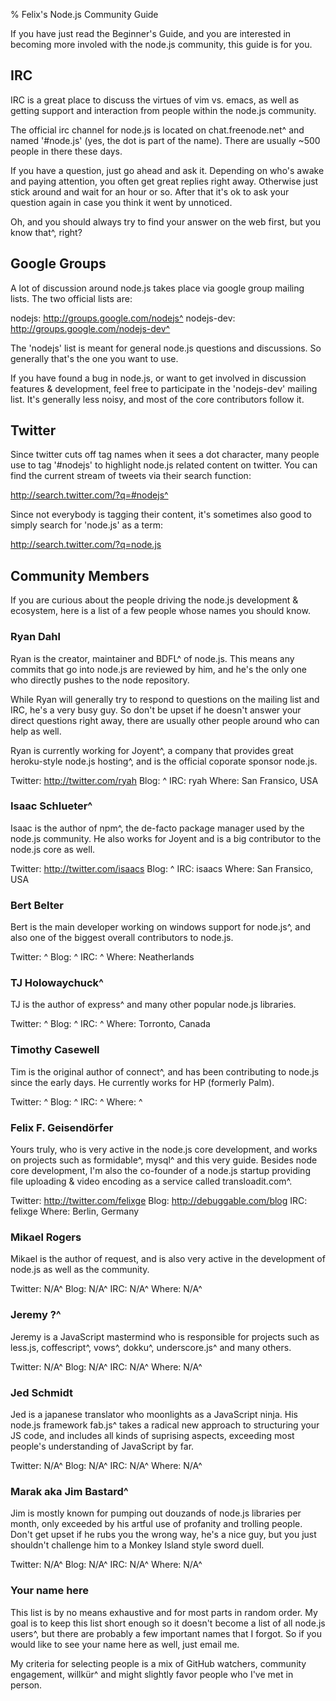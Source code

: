 % Felix's Node.js Community Guide

If you have just read the Beginner's Guide, and you are interested in becoming more involed with the node.js community, this guide is for you.

## IRC

IRC is a great place to discuss the virtues of vim vs. emacs, as well as getting support and interaction from people within the node.js community.

The official irc channel for node.js is located on chat.freenode.net^ and named '#node.js' (yes, the dot is part of the name). There are usually ~500 people in there these days.

If you have a question, just go ahead and ask it. Depending on who's awake and paying attention, you often get great replies right away. Otherwise just stick around and wait for an hour or so. After that it's ok to ask your question again in case you think it went by unnoticed.

Oh, and you should always try to find your answer on the web first, but you know that^, right?

## Google Groups

A lot of discussion around node.js takes place via google group mailing lists. The two official lists are:

nodejs: http://groups.google.com/nodejs^
nodejs-dev: http://groups.google.com/nodejs-dev^

The 'nodejs' list is meant for general node.js questions and discussions. So generally that's the one you want to use.

If you have found a bug in node.js, or want to get involved in discussion features & development, feel free to participate in the 'nodejs-dev' mailing list. It's generally less noisy, and most of the core contributors follow it.

## Twitter

Since twitter cuts off tag names when it sees a dot character, many people use to tag '#nodejs' to highlight node.js related content on twitter. You can find the current stream of tweets via their search function:

http://search.twitter.com/?q=#nodejs^

Since not everybody is tagging their content, it's sometimes also good to simply search for 'node.js' as a term:

http://search.twitter.com/?q=node.js

## Community Members

If you are curious about the people driving the node.js development & ecosystem, here is a list of a few people whose names you should know.

### Ryan Dahl

Ryan is the creator, maintainer and BDFL^ of node.js. This means any commits that go into node.js are reviewed by him, and he's the only one who directly pushes to the node repository.

While Ryan will generally try to respond to questions on the mailing list and IRC, he's a very busy guy. So don't be upset if he doesn't answer your direct questions right away, there are usually other people around who can help as well.

Ryan is currently working for Joyent^, a company that provides great heroku-style node.js hosting^, and is the official coporate sponsor node.js.

Twitter: http://twitter.com/ryah
Blog: ^
IRC: ryah
Where: San Fransico, USA

### Isaac Schlueter^

Isaac is the author of npm^, the de-facto package manager used by the node.js community. He also works for Joyent and is a big contributor to the node.js core as well.

Twitter: http://twitter.com/isaacs
Blog: ^
IRC: isaacs
Where: San Fransico, USA

### Bert Belter

Bert is the main developer working on windows support for node.js^, and also one of the biggest overall contributors to node.js. 

Twitter: ^
Blog: ^
IRC: ^
Where: Neatherlands

### TJ Holowaychuck^

TJ is the author of express^ and many other popular node.js libraries.

Twitter: ^
Blog: ^
IRC: ^
Where: Torronto, Canada

### Timothy Casewell

Tim is the original author of connect^, and has been contributing to node.js since the early days. He currently works for HP (formerly Palm).

Twitter: ^
Blog: ^
IRC: ^
Where: ^

### Felix F. Geisendörfer

Yours truly, who is very active in the node.js core development, and works on projects such as formidable^, mysql^ and this very guide. Besides node core development, I'm also the co-founder of a node.js startup providing file uploading & video encoding as a service called transloadit.com^.

Twitter: http://twitter.com/felixge
Blog: http://debuggable.com/blog
IRC: felixge
Where: Berlin, Germany

### Mikael Rogers

Mikael is the author of request, and is also very active in the development of node.js as well as the community.

Twitter: N/A^
Blog: N/A^
IRC: N/A^
Where: N/A^

### Jeremy ?^

Jeremy is a JavaScript mastermind who is responsible for projects such as less.js, coffescript^, vows^, dokku^, underscore.js^ and many others. 

Twitter: N/A^
Blog: N/A^
IRC: N/A^
Where: N/A^

### Jed Schmidt

Jed is a japanese translator who moonlights as a JavaScript ninja. His node.js framework fab.js^ takes a radical new approach to structuring your JS code, and includes all kinds of suprising aspects, exceeding most people's understanding of JavaScript by far.

Twitter: N/A^
Blog: N/A^
IRC: N/A^
Where: N/A^

### Marak aka Jim Bastard^

Jim is mostly known for pumping out douzands of node.js libraries per month, only exceeded by his artful use of profanity and trolling people. Don't get upset if he rubs you the wrong way, he's a nice guy, but you just shouldn't challenge him to a Monkey Island style sword duell.

Twitter: N/A^
Blog: N/A^
IRC: N/A^
Where: N/A^

### Your name here

This list is by no means exhaustive and for most parts in random order. My goal is to keep this list short enough so it doesn't become a list of all node.js users^, but there are probably a few important names that I forgot. So if you would like to see your name here as well, just email me.

My criteria for selecting people is a mix of GitHub watchers, community engagement, willkür^ and might slightly favor people who I've met in person.

